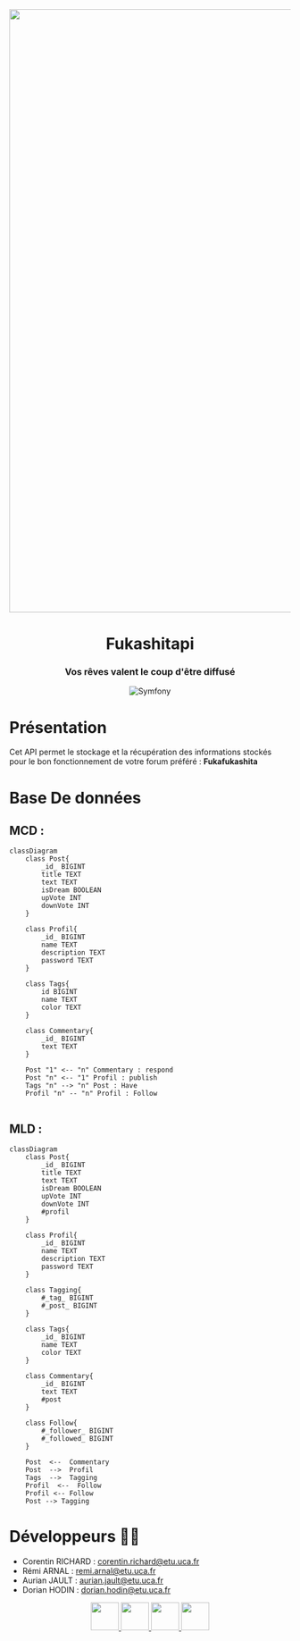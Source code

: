 <div align = center>

<img src="https://cdn-gulli.jnsmedia.fr/var/jeunesse/storage/images/gulli/chaine-tv/dessins-animes/pokemon/images/la-star-rondoudou/28668785-1-fre-FR/La-star-Rondoudou.jpg" width="1080" height="" >

# **Fukashitapi** 
### Vos rêves valent le coup d'être diffusé
![Symfony](https://img.shields.io/badge/symfony-5.3-green)
</div>


# Présentation

Cet API permet le stockage et la récupération des informations stockés pour le bon fonctionnement de votre forum préféré :
**Fukafukashita**

# Base De données 

## MCD : 
```mermaid
classDiagram
    class Post{
        _id_ BIGINT
        title TEXT
        text TEXT
        isDream BOOLEAN
        upVote INT
        downVote INT
    }

    class Profil{
        _id_ BIGINT
        name TEXT
        description TEXT
        password TEXT
    }

    class Tags{
        id BIGINT
        name TEXT
        color TEXT
    }

    class Commentary{
        _id_ BIGINT
        text TEXT
    }

    Post "1" <-- "n" Commentary : respond
    Post "n" <-- "1" Profil : publish
    Tags "n" --> "n" Post : Have
    Profil "n" -- "n" Profil : Follow 


```

## MLD : 

```mermaid
classDiagram
    class Post{
        _id_ BIGINT
        title TEXT
        text TEXT
        isDream BOOLEAN
        upVote INT
        downVote INT
        #profil
    }

    class Profil{
        _id_ BIGINT
        name TEXT
        description TEXT
        password TEXT
    }

    class Tagging{
        #_tag_ BIGINT
        #_post_ BIGINT
    }

    class Tags{
        _id_ BIGINT
        name TEXT
        color TEXT
    }

    class Commentary{
        _id_ BIGINT
        text TEXT
        #post
    }
    
    class Follow{
        #_follower_ BIGINT
        #_followed_ BIGINT
    }

    Post  <--  Commentary 
    Post  -->  Profil
    Tags  -->  Tagging 
    Profil  <--  Follow
    Profil <-- Follow
    Post --> Tagging

```


# Développeurs 🧑‍💻

- Corentin RICHARD : corentin.richard@etu.uca.fr
- Rémi ARNAL : remi.arnal@etu.uca.fr
- Aurian JAULT : aurian.jault@etu.uca.fr
- Dorian HODIN : dorian.hodin@etu.uca.fr



<div align="center">
<a href = "https://codefirst.iut.uca.fr/git/corentin.richard">


<img src="https://codefirst.iut.uca.fr/git/avatars/37008ec8b164225fb699e2efac55a6e3?size=870" width="50" >
</a>

<a href = "https://codefirst.iut.uca.fr/git/aurian.jault">
<img src="https://codefirst.iut.uca.fr/git/avatars/d774f04d13eab2fbcdfcbfccb966108f?size=870" width="50" >
</a>

<a href = "https://codefirst.iut.uca.fr/git/remi.arnal">
<img src="https://codefirst.iut.uca.fr/git/avatars/c13b7679488b8dcdf7d551b52f579bcd?size=870" width="50" >
</a>

<a href = "https://codefirst.iut.uca.fr/git/dorian.hodin">
<img src="https://codefirst.iut.uca.fr/git/avatars/d6f97dbdf66352b0b66685e144aa1ee5?size=870" width="50" >
</a>

</div>
